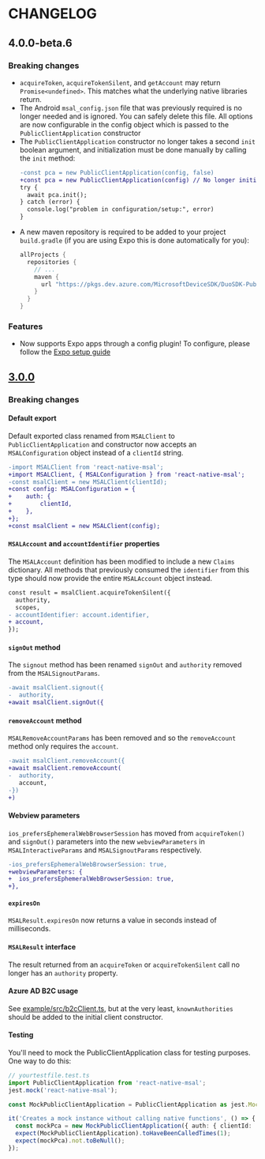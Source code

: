 # CHANGELOG

## 4.0.0-beta.6

### Breaking changes

- `acquireToken`, `acquireTokenSilent`, and `getAccount` may return `Promise<undefined>`. This matches what the underlying native libraries return.
- The Android `msal_config.json` file that was previously required is no longer needed and is ignored. You can safely delete this file. All options are now configurable in the config object which is passed to the `PublicClientApplication` constructor
- The `PublicClientApplication` constructor no longer takes a second `init` boolean argument, and initialization must be done manually by calling the `init` method:
  ```diff
  -const pca = new PublicClientApplication(config, false)
  +const pca = new PublicClientApplication(config) // No longer initializes client. You must do this manually 👇
  try {
    await pca.init();
  } catch (error) {
    console.log("problem in configuration/setup:", error)
  }
  ```
- A new maven repository is required to be added to your project `build.gradle` (if you are using Expo this is done automatically for you):
  ```gradle
  allProjects {
    repositories {
      // ...
      maven {
        url "https://pkgs.dev.azure.com/MicrosoftDeviceSDK/DuoSDK-Public/_packaging/Duo-SDK-Feed/maven/v1"
      }
    }
  }
  ```

### Features

- Now supports Expo apps through a config plugin! To configure, please follow the [Expo setup guide](/docs/expo_setup.md)

## [3.0.0](https://github.com/stashenergy/react-native-msal/compare/v2.0.3...v3.0.0)

### Breaking changes

#### Default export

Default exported class renamed from `MSALClient` to `PublicClientApplication` and constructor now accepts an `MSALConfiguration` object instead of a `clientId` string.

```diff
-import MSALClient from 'react-native-msal';
+import MSALClient, { MSALConfiguration } from 'react-native-msal';
-const msalClient = new MSALClient(clientId);
+const config: MSALConfiguration = {
+    auth: {
+        clientId,
+    },
+};
+const msalClient = new MSALClient(config);
```

#### `MSALAccount` and `accountIdentifier` properties

The `MSALAccount` definition has been modified to include a new `Claims` dictionary. All methods that previously consumed the `identifier` from this type should now provide the entire `MSALAccount` object instead.

```diff
const result = msalClient.acquireTokenSilent({
  authority,
  scopes,
- accountIdentifier: account.identifier,
+ account,
});
```

#### `signOut` method

The `signout` method has been renamed `signOut` and `authority` removed from the `MSALSignoutParams`.

```diff
-await msalClient.signout({
-  authority,
+await msalClient.signOut({
```

#### `removeAccount` method

`MSALRemoveAccountParams` has been removed and so the `removeAccount` method only requires the `account`.

```diff
-await msalClient.removeAccount({
+await msalClient.removeAccount(
-  authority,
   account,
-})
+)
```

#### Webview parameters

`ios_prefersEphemeralWebBrowserSession` has moved from `acquireToken()` and `signOut()` parameters into the new `webviewParameters` in `MSALInteractiveParams` and `MSALSignoutParams` respectively.

```diff
-ios_prefersEphemeralWebBrowserSession: true,
+webviewParameters: {
+  ios_prefersEphemeralWebBrowserSession: true,
+},
```

#### `expiresOn`

`MSALResult.expiresOn` now returns a value in seconds instead of milliseconds.

#### `MSALResult` interface

The result returned from an `acquireToken` or `acquireTokenSilent` call no longer has an `authority` property.

#### Azure AD B2C usage

See [example/src/b2cClient.ts](https://github.com/stashenergy/react-native-msal/blob/beta/example/src/b2cClient.ts), but at the very least, `knownAuthorities` should be added to the initial client constructor.

#### Testing

You'll need to mock the PublicClientApplication class for testing purposes. One way to do this:

```typescript
// yourtestfile.test.ts
import PublicClientApplication from 'react-native-msal';
jest.mock('react-native-msal');

const MockPublicClientApplication = PublicClientApplication as jest.MockedClass<PublicClientApplication>;

it('Creates a mock instance without calling native functions', () => {
  const mockPca = new MockPublicClientApplication({ auth: { clientId: '1234' } });
  expect(MockPublicClientApplication).toHaveBeenCalledTimes(1);
  expect(mockPca).not.toBeNull();
});
```
